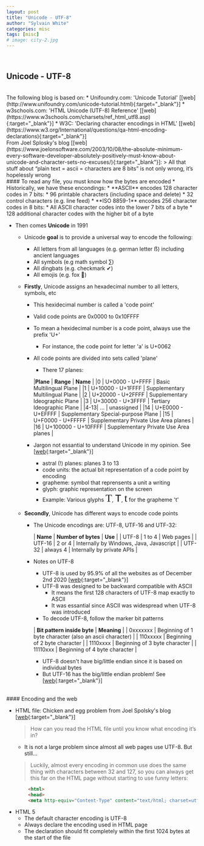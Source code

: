 ```yaml
---
layout: post
title: "Unicode - UTF-8"
author: "Sylvain White"
categories: misc
tags: [misc]
# image: city-2.jpg
---
```


<br/>

## Unicode - UTF-8

<br/>
The following blog is based on:
* Unifoundry.com: 'Unicode Tutorial' [[web](http://www.unifoundry.com/unicode-tutorial.html){:target="_blank"}]
* w3schools.com: 'HTML Unicode (UTF-8) Reference' [[web](https://www.w3schools.com/charsets/ref_html_utf8.asp){:target="_blank"}]
* W3C: 'Declaring character encodings in HTML' [[web](https://www.w3.org/International/questions/qa-html-encoding-declarations){:target="_blank"}]

<br/>
From Joel Splosky's blog [[web](https://www.joelonsoftware.com/2003/10/08/the-absolute-minimum-every-software-developer-absolutely-positively-must-know-about-unicode-and-character-sets-no-excuses/){:target="_blank"}]:
> All that stuff about “plain text = ascii = characters are 8 bits” is not only wrong, it’s hopelessly wrong

<br/>
#### To read any file, you must know how the bytes are encoded
* Historically, we have these encondings:
    * **ASCII** encodes 128 character codes in 7 bits:
        * 96 printable characters (including space and delete) 
        * 32 control characters (e.g. line feed)
    * **ISO 8859-1** encodes 256 character codes in 8 bits:
        * All ASCII character codes into the lower 7 bits of a byte
        * 128 additional character codes with the higher bit of a byte

* Then comes **Unicode** in 1991
    * Unicode **goal** is to provide a universal way to encode the following:
        * All letters from all languages (e.g. german letter &#7838;) including ancient languages
        * All symbols (e.g math symbol &#8721;)
        * All dingbats (e.g. checkmark &#10004;)
        * All emojis (e.g. fox &#128054;)
    * **Firstly**, Unicode assigns an hexadecimal number to all letters, symbols, etc
        * This hexidecimal number is called a 'code point' 
        * Valid code points are 0x0000 to 0x10FFFF
        * To mean a hexidecimal number is a code point, always use the prefix 'U+'
            * For instance, the code point for letter 'a' is U+0062
        * All code points are divided into sets called 'plane'
            * There 17 planes:

            |**Plane** | **Range** | **Name** |
            |0	| U+0000 - U+FFFF | Basic Multilingual Plane |
            |1  | U+10000 - U+1FFFF | Supplementary Multilingual Plane |
            |2	| U+20000 - U+2FFFF | Supplementary Ideographic Plane |
            |3	| U+30000 - U+3FFFF | Tertiary Ideographic Plane |
            |4-13| … | unassigned |
            |14	| U+E0000 - U+EFFFF | Supplement­ary Special-purpose Plane | 
            |15	| U+F0000 - U+FFFFF | Supplement­ary Private Use Area planes |
            |16	| U+100000 - U+10FFFF | Supplement­ary Private Use Area planes |
        * Jargon not essantial to understand Unicode in my opinion. See [[web](https://flaviocopes.com/unicode/#code-units){:target="_blank"}]

            * astral (!) planes: planes 3 to 13
            * code units: the actual bit representation of a code point by encoding
            * grapheme: symbol that reprensents a unit a writing
            * glyph: graphic representation on the screen
            * Example: Various glyphs <span style="font-family:'Times New Roman'; font-size:2em;">T</span>, <span style="font-family:Courier; font-size:2em;">T</span>, <span style="font-family:'Times New Roman'; font-size:2em;">t</span> for the grapheme 't'

    * **Secondly**, Unicode has different ways to encode code points
        * The Unicode encodings are: UTF-8, UTF-16 and UTF-32:

            | **Name** | **Number of bytes** | **Use** |
            | UTF-8	| 1 to 4 | Web pages |
            | UTF-16 | 2 or 4 | Internally by Windows, Java, Javascript |
            | UTF-32 | always 4 | Internally by private APIs |

        * Notes on UTF-8
            * UTF-8 is used by 95.9% of all the websites as of December 2nd 2020 [[web](https://w3techs.com/technologies/overview/character_encoding){:target="_blank"}]
            * UTF-8 was designed to be backward compatible with ASCII
                * It means the first 128 characters of UTF-8 map exactly to ASCII
                * It was essantial since ASCII was widespread when UTF-8 was introduced
            * To decode UTF-8, follow the marker bit patterns

            | **Bit pattern inside byte** | **Meaning** |
            | 0xxxxxxx | Beginning of 1 byte character (also an ascii character) |
            | 110xxxxx | Beginning of 2 byte character |
            | 1110xxxx | Beginning of 3 byte character |
            | 11110xxx | Beginning of 4 byte character |

            * UTF-8 doesn't have big/little endian since it is based on individual bytes
            * But UTF-16 has the big/little endian problem! See [[web](https://www.w3.org/International/questions/qa-byte-order-mark#){:target="_blank"}]

<br/>
#### Encoding and the web

* HTML file: Chicken and egg problem from Joel Spolsky's blog [[web](https://www.joelonsoftware.com/2003/10/08/the-absolute-minimum-every-software-developer-absolutely-positively-must-know-about-unicode-and-character-sets-no-excuses/){:target="_blank"}]
    > How can you read the HTML file until you know what encoding it’s in?

   * It is not a large problem since almost all web pages use UTF-8. But still...
    
    > Luckily, almost every encoding in common use does the same thing with characters between 32 and 127, so 
    you can always get this far on the HTML page without starting to use funny letters:

```html
        <html>
        <head>
        <meta http-equiv="Content-Type" content="text/html; charset=utf-8">
```
* HTML 5
    * The default character encoding is UTF-8
    * Always declare the encoding used in HTML page
    * The declaration should fit completely within the first 1024 bytes at the start of the file
